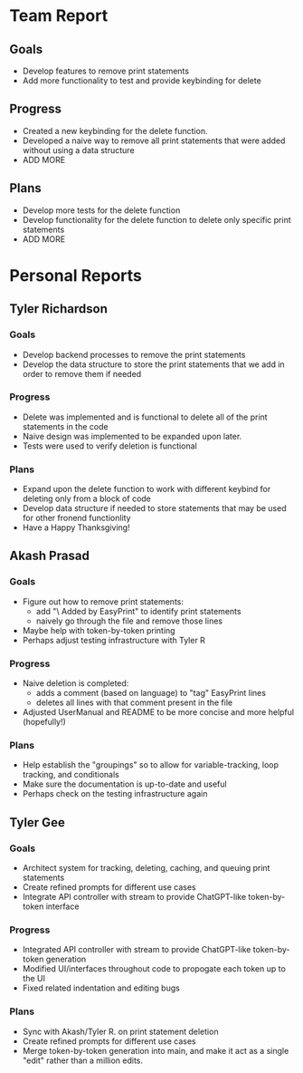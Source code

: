 # Team Report

## Goals
- Develop features to remove print statements
- Add more functionality to test and provide keybinding for delete

## Progress
- Created a new keybinding for the delete function.
- Developed a naive way to remove all print statements that were added without using a data structure
- ADD MORE

## Plans
- Develop more tests for the delete function
- Develop functionality for the delete function to delete only specific print statements
- ADD MORE

# Personal Reports

## Tyler Richardson

### Goals
- Develop backend processes to remove the print statements
- Develop the data structure to store the print statements that we add in order to remove them if needed

### Progress
- Delete was implemented and is functional to delete all of the print statements in the code
- Naive design was implemented to be expanded upon later.
- Tests were used to verify deletion is functional

### Plans
- Expand upon the delete function to work with different keybind for deleting only from a block of code
- Develop data structure if needed to store statements that may be used for other fronend functionlity
- Have a Happy Thanksgiving!

## Akash Prasad

### Goals
- Figure out how to remove print statements:
    - add "\\ Added by EasyPrint" to identify print statements
    - naively go through the file and remove those lines
- Maybe help with token-by-token printing
- Perhaps adjust testing infrastructure with Tyler R

### Progress
- Naive deletion is completed:
    - adds a comment (based on language) to "tag" EasyPrint lines
    - deletes all lines with that comment present in the file
- Adjusted UserManual and README to be more concise and more helpful (hopefully!)

### Plans
- Help establish the "groupings" so to allow for variable-tracking, loop tracking, and conditionals
- Make sure the documentation is up-to-date and useful
- Perhaps check on the testing infrastructure again

## Tyler Gee

### Goals
- Architect system for tracking, deleting, caching, and queuing print statements
- Create refined prompts for different use cases
- Integrate API controller with stream to provide ChatGPT-like token-by-token interface

### Progress
- Integrated API controller with stream to provide ChatGPT-like token-by-token generation
- Modified UI/interfaces throughout code to propogate each token up to the UI
- Fixed related indentation and editing bugs

### Plans
- Sync with Akash/Tyler R. on print statement deletion
- Create refined prompts for different use cases
- Merge token-by-token generation into main, and make it act as a single "edit" rather than a million edits.